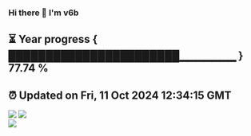 ### Hi there 👋  I'm v6b  
⏳ Year progress { ███████████████████████▁▁▁▁▁▁▁ } 77.74 %
---
⏰ Updated on Fri, 11 Oct 2024 12:34:15 GMT
---
![](https://github-readme-stats.vercel.app/api?username=v6b&bg_color=30,e96443,904e95&title_color=fff&text_color=fff&layout=compact)
![](https://github-readme-stats.vercel.app/api/top-langs/?username=v6b&layout=compact&bg_color=30,e96443,904e95&title_color=fff&text_color=fff)  
![](https://gcore.jsdelivr.net/gh/v6b/v6b@main/assets/github-contribution-grid-snake.svg)

